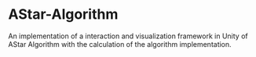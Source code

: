 # AStar-Algorithm

An implementation of a interaction and visualization framework in Unity of AStar Algorithm with the calculation of the algorithm implementation.
